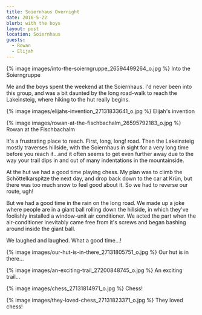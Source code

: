 ```yaml
---
title: Soiernhaus Overnight
date: 2016-5-22
blurb: with the boys
layout: post
location: Soiernhaus
guests:
  - Rowan
  - Elijah
---
```


{% image images/into-the-soierngruppe_26594499264_o.jpg %}
Into the Soierngruppe



Me and the boys spent the weekend at the Soiernhaus. I'd never been into this group,
and was a bit daunted by the long road-walk to reach the Lakeinsteig, where hiking
to the hut really begins.

{% image images/elijahs-invention_27131833641_o.jpg %}
Elijah's invention


{% image images/rowan-at-the-fischbachalm_26595792183_o.jpg %}
Rowan at the Fischbachalm


It's a frustrating place to reach. First, long, long! road. Then the Lakeinsteig
mostly traverses hillside, with the Soiernhaus in sight for a very long time before
you reach it...and it often seems to get even further away due to the way your
trail dips in and out of many indentations in the mountainside.

At the hut we had a good time playing chess. My plan was to climb the Schöttelkarspitze
the next day, and drop back down to the car at Krün, but there was too much snow
to feel good about it. So we had to reverse our route, ugh!

But we had a good time in the rain on the long road. We made up a joke where people
are in a giant ball rolling down the hillside, in which they've foolishly installed
a window-unit air conditioner. We acted the part when the air-conditioner inevitably
came free from it's screws and began bashing around inside the giant ball.

We laughed and laughed. What a good time...!



{% image images/our-hut-is-in-there_27131805751_o.jpg %}
Our hut is in there...






{% image images/an-exciting-trail_27200848745_o.jpg %}
An exciting trail...




{% image images/chess_27131814971_o.jpg %}
Chess!



{% image images/they-loved-chess_27131823371_o.jpg %}
They loved chess!




